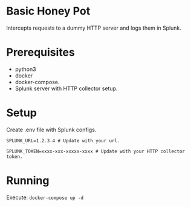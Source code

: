 # Basic Honey Pot
Intercepts requests to a dummy HTTP server and logs them in Splunk.

# Prerequisites
* python3
* docker
* docker-compose.
* Splunk server with HTTP collector setup.

# Setup
Create .env file with Splunk configs.

`SPLUNK_URL=1.2.3.4 # Update with your url.`

`SPLUNK_TOKEN=xxxx-xxx-xxxxx-xxxx # Update with your HTTP collector token.`

# Running
Execute:
`docker-compose up -d`
